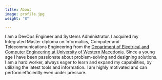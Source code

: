 ```yaml
---
title: About
image: profile.jpg
weight: "8"

---
```

<p>I am a DevOps Engineer and Systems Administrator. I acquired my Integrated Master diploma on Informatics, Computer and Telecommunications Engineering from the <a href=https://ece.uowm.gr/?lan=en target=_blank>Department of Electrical and Computer Engineering at University of Western Macedonia</a>. Since a young age I have been passionate about problem-solving and designing solutions. I am a hard worker, always eager to learn and expand my capabilities, by utilizing the latest tools and information. I am highly motivated and can perform efficiently even under pressure.</p>
